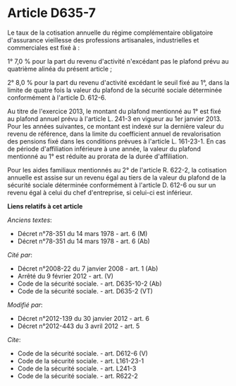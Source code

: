 # Article D635-7

Le taux de la cotisation annuelle du régime complémentaire obligatoire d'assurance vieillesse des professions artisanales,
industrielles et commerciales est fixé à : 

1° 7,0 % pour la part du revenu d'activité n'excédant pas le plafond prévu au quatrième alinéa du présent article ; 

2° 8,0 % pour la part du revenu d'activité excédant le seuil fixé au 1°, dans la limite de quatre fois la valeur du plafond
de la sécurité sociale déterminée conformément à l'article D. 612-6. 

Au titre de l'exercice 2013, le montant du plafond mentionné au 1° est fixé au plafond annuel prévu à l'article L. 241-3 en
vigueur au 1er janvier 2013. Pour les années suivantes, ce montant est indexé sur la dernière valeur du revenu de référence,
dans la limite du coefficient annuel de revalorisation des pensions fixé dans les conditions prévues à l'article L. 161-23-1.
En cas de période d'affiliation inférieure à une année, la valeur du plafond mentionné au 1° est réduite au prorata de la
durée d'affiliation. 

Pour les aides familiaux mentionnés au 2° de l'article R. 622-2, la cotisation annuelle est assise sur un revenu égal au
tiers de la valeur du plafond de la sécurité sociale déterminée conformément à l'article D. 612-6 ou sur un revenu égal à
celui du chef d'entreprise, si celui-ci est inférieur.

**Liens relatifs à cet article**

_Anciens textes_:

  - Décret n°78-351 du 14 mars 1978 - art. 6 (M)
  - Décret n°78-351 du 14 mars 1978 - art. 6 (Ab)

_Cité par_:

  - Décret n°2008-22 du 7 janvier 2008 - art. 1 (Ab)
  - Arrêté du 9 février 2012 - art. (V)
  - Code de la sécurité sociale. - art. D635-10-2 (Ab)
  - Code de la sécurité sociale. - art. D635-2 (VT)

_Modifié par_:

  - Décret n°2012-139 du 30 janvier 2012 - art. 6
  - Décret n°2012-443 du 3 avril 2012 - art. 5

_Cite_:

  - Code de la sécurité sociale. - art. D612-6 (V)
  - Code de la sécurité sociale. - art. L161-23-1
  - Code de la sécurité sociale. - art. L241-3
  - Code de la sécurité sociale. - art. R622-2
